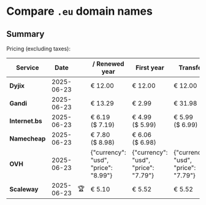 # Compare `.eu` domain names

## Summary

Pricing (excluding taxes):

| Service | Date |  | / Renewed year | First year | Transfer | Restoration |
|--|--|--|--|--|--|--|
| **Dyjix** | 2025-06-23 |  | € 12.00 | € 12.00 | € 12.00 |  |
| **Gandi** | 2025-06-23 |  | € 13.29 | € 2.99 | € 31.98 | € 13.38 |
| **Internet.bs** | 2025-06-23 |  | € 6.19<br>($ 7.19) | € 4.99<br>($ 5.99) | € 5.99<br>($ 6.99) | € 5.59<br>($ 5.95) |
| **Namecheap** | 2025-06-23 |  | € 7.80<br>($ 8.98) | € 6.06<br>($ 6.98) |  |  |
| **OVH** | 2025-06-23 |  | {"currency": "usd", "price": "8.99"} | {"currency": "usd", "price": "7.79"} | {"currency": "usd", "price": "7.79"} |  |
| **Scaleway** | 2025-06-23 | 🏆 | € 5.10 | € 5.52 | € 5.52 | € 49.99 |
